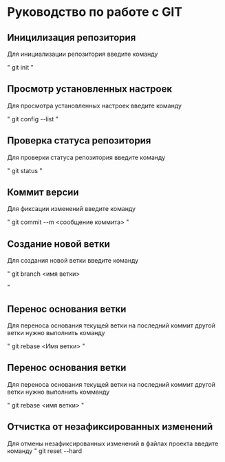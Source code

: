 # Руководство по работе с GIT

## Иницилизация репозитория
Для инициализации репозитория введите команду

"
git init
"
## Просмотр установленных настроек
Для просмотра установленных настроек введите команду

"
git config --list
"
## Проверка статуса репозитория
Для проверки статуса репозитория введите команду

"
git status
"

## Коммит версии
Для фиксации изменений введите команду

"
git commit --m <сообщение коммита>
"

## Создание новой ветки

Для создания новой ветки введите команду

"
git branch <имя ветки>

"

## Перенос основания ветки
Для переноса основания текущей ветки на последний коммит другой ветки нужно выполнить команду

"
git rebase <Имя ветки>
"


## Перенос основания ветки

Для переноса основания текущей ветки на последний коммит другой ветки нужно выполнить комманду

"
git rebase <имя ветки>
"
## Отчистка от незафиксированных изменений
Для отмены незафиксированных изменений в файлах проекта введите команду
"
git reset --hard
